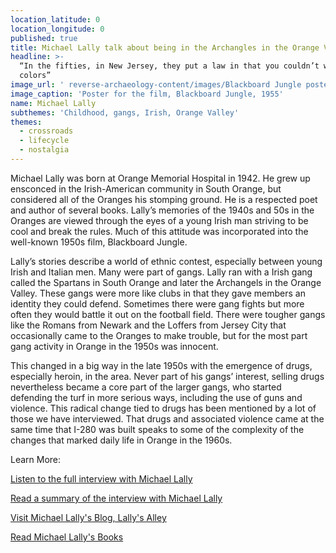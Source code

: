 ```yaml
---
location_latitude: 0
location_longitude: 0
published: true
title: Michael Lally talk about being in the Archangles in the Orange Valley
headline: >-
  “In the fifties, in New Jersey, they put a law in that you couldn’t wear gang
  colors” 
image_url: ' reverse-archaeology-content/images/Blackboard Jungle poster.jpg'
image_caption: 'Poster for the film, Blackboard Jungle, 1955'
name: Michael Lally
subthemes: 'Childhood, gangs, Irish, Orange Valley'
themes:
  - crossroads
  - lifecycle
  - nostalgia
---
```

Michael Lally was born at Orange Memorial Hospital in 1942. He grew up ensconced in the Irish-American community in South Orange, but considered all of the Oranges his stomping ground. He is a respected poet and author of several books. Lally’s memories of the 1940s and 50s in the Oranges are viewed through the eyes of a young Irish man striving to be cool and break the rules. Much of this attitude was incorporated into the well-known 1950s film, Blackboard Jungle. 

Lally’s stories describe a world of ethnic contest, especially between young Irish and Italian men. Many were part of gangs. Lally ran with a Irish gang called the Spartans in South Orange and later the Archangels in the Orange Valley. These gangs were more like clubs in that they gave members an identity they could defend. Sometimes there were gang fights but more often they would battle it out on the football field. There were tougher gangs like the Romans from Newark and the Loffers from Jersey City that occasionally came to the Oranges to make trouble, but for the most part gang activity in Orange in the 1950s was innocent.

This changed in a big way in the late 1950s with the emergence of drugs, especially heroin, in the area. Never part of his gangs’ interest, selling drugs nevertheless became a core part of the larger gangs, who started defending the turf in more serious ways, including the use of guns and violence. This radical change tied to drugs has been mentioned by a lot of those we have interviewed. That drugs and associated violence  came at the same time that I-280 was built speaks to some of the complexity of the changes that marked daily life in Orange in the 1960s.  

Learn More:

[Listen to the full interview with Michael Lally](https://soundcloud.com/user-773139664/michael-lally-interview-12-15-17)  

[Read a summary of the interview with Michael Lally](https://github.com/uofo/reverse-archaeology-content/raw/gh-pages/files/Michael%20Lally%2012-15-17%20b.%201942.pdf)

[Visit Michael Lally's Blog, Lally's Alley](http://lallysalley.blogspot.com/)  

[Read Michael Lally's Books](https://www.amazon.com/Michael-Lally/e/B001K8KQ0K/ref=sr_ntt_srch_lnk_4?qid=1475180819&sr=1-4)
